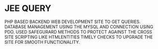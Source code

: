 # JEE QUERY
PHP BASED BACKEND WEB DEVELOPMENT SITE TO GET QUERIES.
DATABASE MANAGEMENT USING THE MYSQL AND CONNECTION USING PDO.
USED SAFEGURARD METHODS TO PROTECT AGAINST THE CROSS SITE SCRIPTING LIKE HTMLENTITIES
TIMELY CHECKS TO UPGRADE THE SITE FOR SMOOTH FUNCTIONALITY.
